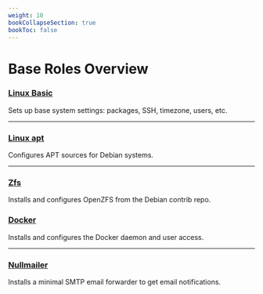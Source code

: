 ```yaml
---
weight: 10
bookCollapseSection: true
bookToc: false
---
```



# Base Roles Overview
### [**Linux Basic**](/docs/roles/base/linux-basic)
Sets up base system settings: packages, SSH, timezone, users, etc.

--- 
### [**Linux apt**](/docs/roles/base/linux-apt)
Configures APT sources for Debian systems.

---
### [**Zfs**](/docs/roles/base/zfs)
Installs and configures OpenZFS from the Debian contrib repo.

### [**Docker**](/docs/roles/base/docker)
Installs and configures the Docker daemon and user access.


---
### [**Nullmailer**](/docs/roles/base/nullmailer)
Installs a minimal SMTP email forwarder to get email notifications.
